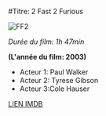 ﻿#Titre: 2 Fast 2 Furious

![FF2](https://upload.wikimedia.org/wikipedia/en/thumb/9/9d/Two_fast_two_furious_ver5.jpg/220px-Two_fast_two_furious_ver5.jpg)

*Durée du film: 1h 47min*

**(L'année du film: 2003)**

* Acteur 1: Paul Walker
* Acteur 2: Tyrese Gibson
* Acteur 3:Cole Hauser

[LIEN IMDB](http://www.imdb.com/title/tt0322259/?ref_=tt_rec_tt)
